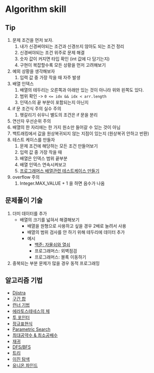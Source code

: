 # Algorithm skill

## Tip

1. 문제 조건을 먼저 보자.
   1. 내가 신경써야되는 조건과 신경쓰지 않아도 되는 조건 정리
   2. 신경써야되는 조건 위주로 문제 해결
   3. 숫자 값이 커지면 타입 확인 (int 값에 다 담기는지)
   4. 구현이 복잡할수록 모든 상황을 먼저 고려해보기
2. 예외 상황을 생각해보자
   1. 입력 값 중 가장 작을 때 자주 발생
3. 배열 인덱스
   1. 배열의 테두리는 오른쪽과 아래만 있는 것이 아니라 위와 왼쪽도 있다.
   2. 범위 확인 -> `0 <= idx && idx < arr.length`
   3. 인덱스의 끝 부분이 포함되는지 아닌지
4. if 문 조건식 주의 실수 주의
   1. 헷갈리기 쉬우니 별도의 조건은 if 문을 분리
5. 연산자 우선순위 주의
6. 배열의 한 자리에는 한 가지 원소만 들어갈 수 있는 것이 아님
7. 백트래킹에서 값을 원상복귀되지 않는 지점이 있는지 (원상복귀 안하고 반환)
8. 테스트 케이스를 만들자
    1. 문제 조건에 해당하는 모든 조건 만들어보기
    2. 입력  값 중 가장 작을 때
    3. 배열은 인덱스 범위 끝부분
    4. 배열 인덱스 연속시켜보고
    5. [프로그래머스 배열관련 테스트케이스 만들기](https://school.programmers.co.kr/learn/courses/14743/lessons/118838)
9. overflow 주의
    1. Integer.MAX_VALUE + 1 을 하면 음수가 나옴

## 문제풀이 기술

1. 더미 데이터를 추가
   - 배열의 크기를 넓혀서 해결해보기
     - 배열을 원형으로 사용하고 싶을 경우 2배로 늘려서 사용
     - 배열의 범위 검사를 안 하기 위해 테두리에 데이터 추가
     - 예시
       - [백준: 자물쇠와 열쇠](../programmers/log/60059.md)
       - 프로그래머스: 외벽점검
       - 프로그래머스: 블록 이동하기
2. 중복되는 부분 문제가 많을 경우 동적 프로그래밍

## 알고리즘 기법

- [Dijstra](./log/Dijkstra.md)
- [구간 합](./log/Prefix_Sum.md)
- [런너 기법](./log/Runner.md)
- [에라토스테네스의 체](./log/Sieve_of_Eratosthenes.md)
- [투 포인터](./log/Two_Pointers.md)
- [정규표현식](./log/regex.md)
- [Parametric Search](./log/parametric_search.md)
- [최대공약수 & 최소공배수](./log/최대공약수_최소공배수.md)
- [재귀](./log/재귀.md)
- [DFS/BFS](./log/dfs_bfs.md)
- [트리](./log/tree.md)
- [이진 탐색](./log/이진_탐색.md)
- [유니온 파인드](./log/유니온_파인드.md)

